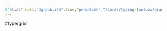 ```yaml
---
{"alias":null,"dg-publish":true,"permalink":"/cards/typing-toolbox/pragmatic/","dgPassFrontmatter":true,"created":"2023-04-14T15:07:32.705+02:00","updated":"2023-05-02T10:38:21.425+02:00"}
---
```


#type/grid  


